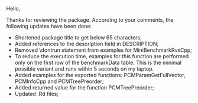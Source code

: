 Hello, 

Thanks for reviewing the package. According to your comments, the following 
updates have been done:

- Shortened package title to get below 65 characters;
- Added references to the description field in DESCRIPTION;
- Removed \\dontrun statement from examples for MiniBenchmarkRvsCpp;
- To reduce the execution time, examples for this function are performed only on
the first row of the benchmarkData table. This is the minimal possible variant 
and runs within 5 seconds on my laptop.
- Added examples for the exported functions: PCMParamGetFullVector, PCMInfoCpp 
and PCMTreePreorder;
- Added returned value for the function PCMTreePreorder;
- Updated .Rd files;